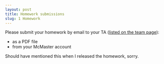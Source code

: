 ```yaml
---
layout: post
title: Homework submissions
slug: 1 Homework
---
```


Please submit your homework by email to your TA ([listed on the team page](/team.html)):

* as a PDF file
* from your McMaster account

Should have mentioned this when I released the homework, sorry.
